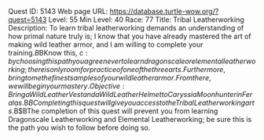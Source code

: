 Quest ID: 5143
Web page URL: https://database.turtle-wow.org/?quest=5143
Level: 55
Min Level: 40
Race: 77
Title: Tribal Leatherworking
Description: To learn tribal leatherworking demands an understanding of how primal nature truly is; I know that you have already mastered the art of making wild leather armor, and I am willing to complete your training.$B$BKnow this, $c: by choosing this path you agree never to learn dragonscale or elemental leatherworking; there is only room for practice of one of the three arts.Furthermore, bring to me the finest samples of your wild leather armor.From there, we will begin your mastery.
Objective: Bring a Wild Leather Vest and a Wild Leather Helmet to Caryssia Moonhunter in Feralas.$B$BCompleting this quest will give you access to the Tribal Leatherworking arts.$B$BThe completion of this quest will prevent you from learning Dragonscale Leatherworking and Elemental Leatherworking; be sure this is the path you wish to follow before doing so.
